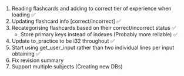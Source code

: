 1. Reading flashcards and adding to correct tier of experience when loading ✅
2. Updating flashcard info [correct/incorrect] ✅
3. Recategorising flashcards based on their correct/incorrect status ✅
    - Store primary keys instead of indexes (Probably more reliable) ✅
4. Update to_practice to be i32 throughout ✅
5. Start using get_user_input rather than two individual lines per input obtaining ✅
6. Fix revision summary
7. Support multiple subjects (Creating new DBs)